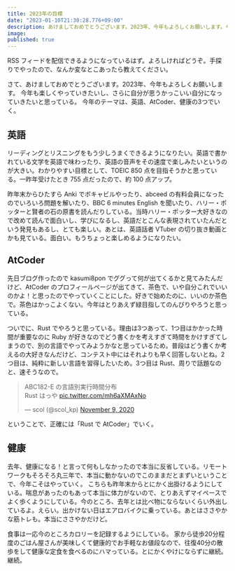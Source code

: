 ```yaml
---
title: 2023年の目標
date: "2023-01-10T21:30:28.776+09:00"
description: あけましておめでとうございます。2023年、今年もよろしくお願いします。今年のテーマは、英語、AtCoder、健康の3つでいくぞー。
image:
published: true
---
```


RSS フィードを配信できるようになっているはず。よろしければどうぞ。手探りでやったので、なんか変なとこあったら教えてください。

さて、あけましておめでとうございます。2023年、今年もよろしくお願いします。
今年も楽しくやっていきたいし、さらに自分が思うかっこいい自分になっていきたいと思っている。
今年のテーマは、英語、AtCoder、健康の3つでいく。

## 英語
リーディングとリスニングをもう少しうまくできるようになりたい。英語で書かれている文学を英語で味わったり、英語の音声をその速度で楽しみたいというのが大きい。わかりやすい目標として、TOEIC 850 点を目指そうかと思っている。一昨年受けたとき 755 点だったので、約 100 点アップ。

昨年末からひたすら Anki でボキャビルやったり、abceed の有料会員になったのでいろいろ問題を解いたり、BBC 6 minutes English を聞いたり、ハリー・ポッターと賢者の石の原書を読んだりしている。当時ハリー・ポッター大好きなので改めて読んで面白いし、学びになるし、英語だとこんな表現されていたんだという発見もあるし、とても楽しい。あとは、英語話者 VTuber の切り抜き動画とかも見ている。面白い。もうちょっと楽しめるようになりたい。

## AtCoder
先日ブログ作ったので kasumi8pon でググって何が出てくるかと見てみたんだけど、AtCoder のプロフィールページが出てきて、茶色で、いや自分これでいいのかよ！と思ったのでやっていくことにした。好きで始めたのに、いいのか茶色で。茶色はかっこよくない。今年はとりあえず緑目指してのんびりやろうと思っている。

ついでに、Rust でやろうと思っている。理由は3つあって、1つ目はかかった時間が重要なのに Ruby が好きなのでどう書くかを考えすぎて時間をかけすぎてしまうので、別の言語でやってみようかなと思っているため。普段はどう書くか考えるの大好きなんだけど、コンテスト中にはそれよりも早く回答しないとね。2つ目は、純粋に新しい言語を習得したいため。3つ目は Rust、周りで話題なのと、速そうなので。
<blockquote class="twitter-tweet"><p lang="ja" dir="ltr">ABC182-E の言語別実行時間分布<br>Rust はっや <a href="https://t.co/mh6aXMAxNo">pic.twitter.com/mh6aXMAxNo</a></p>&mdash; scol (@scol_kp) <a href="https://twitter.com/scol_kp/status/1325799278984404992?ref_src=twsrc%5Etfw">November 9, 2020</a></blockquote> <script async src="https://platform.twitter.com/widgets.js" charset="utf-8"></script>
ということで、正確には「Rust で AtCoder」でいく。

## 健康
去年、健康になる！と言って何もしなかったので本当に反省している。リモートワークもそろそろ丸三年で、本当に動かないのでこのままだとまずいということで、今年こそはやっていく。
こちらも昨年末からとにかく出掛けるようにしている。喘息があったのもあって本当に体力がないので、とりあえずマイペースでよく歩くようにしている。今のところ、去年とは比べ物にならないくらい外出しているよ。えらい。出かけない日はエアロバイクに乗っている。あとはささやかな筋トレも。本当にささやかだけど。

食事は一応今のところカロリーを記録するようにしている。
家から徒歩20分程度のごはん屋さんが美味しくて健康的でお手軽なお値段なので、往復40分の散歩をして健康な定食を食べるのにハマっている。とにかくやけにならずに継続。継続。
